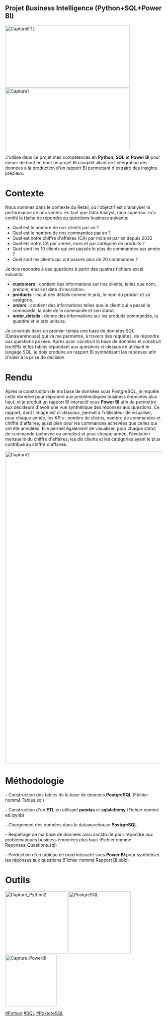 
## Projet Business Intelligence (Python+SQL+Power BI)


<img width="400" height="200" alt="CaptureETL" src="https://github.com/user-attachments/assets/cf47d253-57a2-4053-906a-af6a240bbf12"> 
<img width="400" height="200" alt="Capture1" src="https://github.com/user-attachments/assets/ba89a964-aebe-4d49-a4ca-d2be052c1c3d" />

J'utilise dans ce projet mes compétences en **Python**, **SQL** et **Power BI** pour mener de bout en bout un projet BI complet allant de l'intégration des données à la production d'un rapport BI permettant d'extraire des insights précieux.


# Contexte
Nous sommes dans le contexte du Retail, où l'objectif est d'analyser la performance de nos ventes. En tant que Data Analyst, mon supérieur m'a confié la tâche de répondre au questions business suivants: 

- Quel est le nombre de nos clients par an ? 
- Quel est le nombre de nos commandes par an ?
- Quel est notre chiffre d'affaires (CA) par mois et par an depuis 2022 
- Quel ets notre CA par année, mois et par catégorie de produits ?
- Quel sont les 10 clients qui ont passés le plus de commandes par année ? 
- Quel sont les clients qui ont passés plus de 20 commandes ? 

Je dois repondre à ces questions à partir des quatres fichiers excel suivants:

- **customers** : contient des informations sur nos clients, telles que nom, prénom, email et date d’inscription.
- **products** : inclut des détails comme le prix, le nom du produit et sa catégorie.
- **orders** : contient des informations telles que le client qui a passé la commande, la date de la commande et son statut.
- **order_details** : donne des informations sur les produits commandés, la quantité et le prix unitaire.

Je construis dans un premier temps une base de données SQL (Datawarehouse) qui va me permettre, à travers des requêtes, de répondre aux questions posées.
Après avoir construit la base de données et construit les KPIs et les tables répondant aux questions ci-dessus en utilisant le langage SQL, je dois produire un rapport BI synthétisant les réponses afin d'aider à la prise de décision.

# Rendu

Après la construction de ma base de données sous PostgreSQL, je requête cette dernière pour répondre aux problématiques business énoncées plus haut, et je produit un rapport BI interactif sous **Power BI** afin de permettre aux décideurs d'avoir une vue synthétique des réponses aux questions. Ce rapport, dont l'image est ci-dessous, permet à l'utilisateur de visualiser, pour chaque année, les KPIs : nombre de clients, nombre de commandes et chiffre d'affaires, aussi bien pour les commandes achevées que celles qui ont été annulées. Elle permet également de visualiser, pour chaque statut de commande (achevée ou annulée) et pour chaque année, l'évolution mensuelle du chiffre d'affaires, les dix clients et les catégories ayant le plus contribué au chiffre d'affaires.


<img width="1000" alt="Capture2" src="https://github.com/user-attachments/assets/f94810d9-bcc2-4dbe-af0e-3cdd333e72d2" />


# Méthodologie

**-** Construction des tables de la base de données **PostgreSQL** (Fichier nommé Tables.sql)

**-** Construction d'un **ETL** en utilisant **pandas** et **sqlalchemy** (Fichier nommé etl.ipynb)

**-** Chargement des données dans le datawarehouse **PostgreSQL**

**-** Requêtage de ma base de données ainsi construite pour répondre aux problématiques business énoncées plus haut (Fichier nommé Reponses_Questions.sql)

**-** Production d'un tableau de bord interactif sous **Power BI** pour synthétiser les réponses aux questions (Fichier nommé Rapport BI.pbix)



# Outils

<img width="200" alt="Capture_Python2" src="https://github.com/user-attachments/assets/f1b54b4b-c6e1-4b91-8224-0129e160ed34">

<img width="200" alt="PostgreSQL" src="https://github.com/user-attachments/assets/c0f4d9b2-ebe7-472a-be81-c8add941b0ee">

<img width="165" alt="Capture_PowerBI" src="https://github.com/user-attachments/assets/7a8ecf66-7f55-43ee-bb20-88abe9c99af8">


<a href="#">#Python</a>
<a href="#">#SQL</a>
<a href="#">#PostgreSQL</a>




